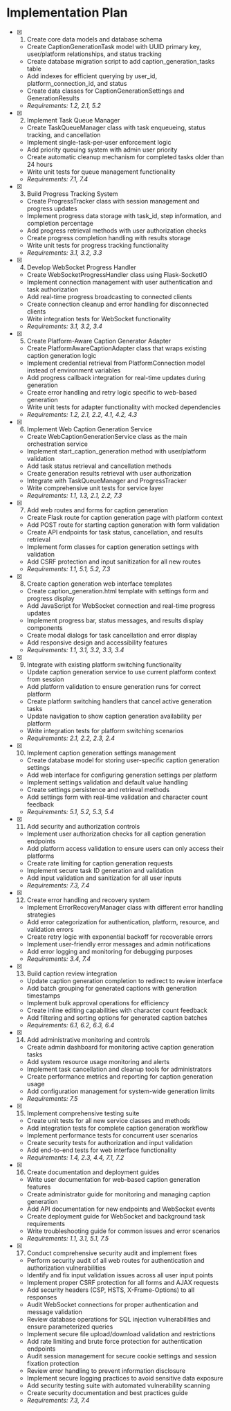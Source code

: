 # Implementation Plan

- [x] 1. Create core data models and database schema
  - Create CaptionGenerationTask model with UUID primary key, user/platform relationships, and status tracking
  - Create database migration script to add caption_generation_tasks table
  - Add indexes for efficient querying by user_id, platform_connection_id, and status
  - Create data classes for CaptionGenerationSettings and GenerationResults
  - _Requirements: 1.2, 2.1, 5.2_

- [x] 2. Implement Task Queue Manager
  - Create TaskQueueManager class with task enqueueing, status tracking, and cancellation
  - Implement single-task-per-user enforcement logic
  - Add priority queuing system with admin user priority
  - Create automatic cleanup mechanism for completed tasks older than 24 hours
  - Write unit tests for queue management functionality
  - _Requirements: 7.1, 7.4_

- [x] 3. Build Progress Tracking System
  - Create ProgressTracker class with session management and progress updates
  - Implement progress data storage with task_id, step information, and completion percentage
  - Add progress retrieval methods with user authorization checks
  - Create progress completion handling with results storage
  - Write unit tests for progress tracking functionality
  - _Requirements: 3.1, 3.2, 3.3_

- [x] 4. Develop WebSocket Progress Handler
  - Create WebSocketProgressHandler class using Flask-SocketIO
  - Implement connection management with user authentication and task authorization
  - Add real-time progress broadcasting to connected clients
  - Create connection cleanup and error handling for disconnected clients
  - Write integration tests for WebSocket functionality
  - _Requirements: 3.1, 3.2, 3.4_

- [x] 5. Create Platform-Aware Caption Generator Adapter
  - Create PlatformAwareCaptionAdapter class that wraps existing caption generation logic
  - Implement credential retrieval from PlatformConnection model instead of environment variables
  - Add progress callback integration for real-time updates during generation
  - Create error handling and retry logic specific to web-based generation
  - Write unit tests for adapter functionality with mocked dependencies
  - _Requirements: 1.2, 2.1, 2.2, 4.1, 4.2, 4.3_

- [x] 6. Implement Web Caption Generation Service
  - Create WebCaptionGenerationService class as the main orchestration service
  - Implement start_caption_generation method with user/platform validation
  - Add task status retrieval and cancellation methods
  - Create generation results retrieval with user authorization
  - Integrate with TaskQueueManager and ProgressTracker
  - Write comprehensive unit tests for service layer
  - _Requirements: 1.1, 1.3, 2.1, 2.2, 7.3_

- [x] 7. Add web routes and forms for caption generation
  - Create Flask route for caption generation page with platform context
  - Add POST route for starting caption generation with form validation
  - Create API endpoints for task status, cancellation, and results retrieval
  - Implement form classes for caption generation settings with validation
  - Add CSRF protection and input sanitization for all new routes
  - _Requirements: 1.1, 5.1, 5.2, 7.3_

- [x] 8. Create caption generation web interface templates
  - Create caption_generation.html template with settings form and progress display
  - Add JavaScript for WebSocket connection and real-time progress updates
  - Implement progress bar, status messages, and results display components
  - Create modal dialogs for task cancellation and error display
  - Add responsive design and accessibility features
  - _Requirements: 1.1, 3.1, 3.2, 3.3, 3.4_

- [x] 9. Integrate with existing platform switching functionality
  - Update caption generation service to use current platform context from session
  - Add platform validation to ensure generation runs for correct platform
  - Create platform switching handlers that cancel active generation tasks
  - Update navigation to show caption generation availability per platform
  - Write integration tests for platform switching scenarios
  - _Requirements: 2.1, 2.2, 2.3, 2.4_

- [x] 10. Implement caption generation settings management
  - Create database model for storing user-specific caption generation settings
  - Add web interface for configuring generation settings per platform
  - Implement settings validation and default value handling
  - Create settings persistence and retrieval methods
  - Add settings form with real-time validation and character count feedback
  - _Requirements: 5.1, 5.2, 5.3, 5.4_

- [x] 11. Add security and authorization controls
  - Implement user authorization checks for all caption generation endpoints
  - Add platform access validation to ensure users can only access their platforms
  - Create rate limiting for caption generation requests
  - Implement secure task ID generation and validation
  - Add input validation and sanitization for all user inputs
  - _Requirements: 7.3, 7.4_

- [x] 12. Create error handling and recovery system
  - Implement ErrorRecoveryManager class with different error handling strategies
  - Add error categorization for authentication, platform, resource, and validation errors
  - Create retry logic with exponential backoff for recoverable errors
  - Implement user-friendly error messages and admin notifications
  - Add error logging and monitoring for debugging purposes
  - _Requirements: 3.4, 7.4_

- [x] 13. Build caption review integration
  - Update caption generation completion to redirect to review interface
  - Add batch grouping for generated captions with generation timestamps
  - Implement bulk approval operations for efficiency
  - Create inline editing capabilities with character count feedback
  - Add filtering and sorting options for generated caption batches
  - _Requirements: 6.1, 6.2, 6.3, 6.4_

- [x] 14. Add administrative monitoring and controls
  - Create admin dashboard for monitoring active caption generation tasks
  - Add system resource usage monitoring and alerts
  - Implement task cancellation and cleanup tools for administrators
  - Create performance metrics and reporting for caption generation usage
  - Add configuration management for system-wide generation limits
  - _Requirements: 7.5_

- [x] 15. Implement comprehensive testing suite
  - Create unit tests for all new service classes and methods
  - Add integration tests for complete caption generation workflow
  - Implement performance tests for concurrent user scenarios
  - Create security tests for authorization and input validation
  - Add end-to-end tests for web interface functionality
  - _Requirements: 1.4, 2.3, 4.4, 7.1, 7.2_

- [x] 16. Create documentation and deployment guides
  - Write user documentation for web-based caption generation features
  - Create administrator guide for monitoring and managing caption generation
  - Add API documentation for new endpoints and WebSocket events
  - Create deployment guide for WebSocket and background task requirements
  - Write troubleshooting guide for common issues and error scenarios
  - _Requirements: 1.1, 3.1, 5.1, 7.5_

- [x] 17. Conduct comprehensive security audit and implement fixes
  - Perform security audit of all web routes for authentication and authorization vulnerabilities
  - Identify and fix input validation issues across all user input points
  - Implement proper CSRF protection for all forms and AJAX requests
  - Add security headers (CSP, HSTS, X-Frame-Options) to all responses
  - Audit WebSocket connections for proper authentication and message validation
  - Review database operations for SQL injection vulnerabilities and ensure parameterized queries
  - Implement secure file upload/download validation and restrictions
  - Add rate limiting and brute force protection for authentication endpoints
  - Audit session management for secure cookie settings and session fixation protection
  - Review error handling to prevent information disclosure
  - Implement secure logging practices to avoid sensitive data exposure
  - Add security testing suite with automated vulnerability scanning
  - Create security documentation and best practices guide
  - _Requirements: 7.3, 7.4_